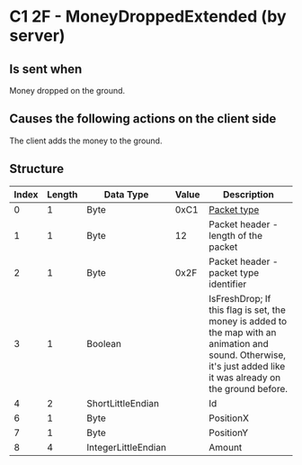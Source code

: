 # C1 2F - MoneyDroppedExtended (by server)

## Is sent when

Money dropped on the ground.

## Causes the following actions on the client side

The client adds the money to the ground.

## Structure

| Index | Length | Data Type | Value | Description |
|-------|--------|-----------|-------|-------------|
| 0 | 1 |   Byte   | 0xC1  | [Packet type](PacketTypes.md) |
| 1 | 1 |    Byte   |   12   | Packet header - length of the packet |
| 2 | 1 |    Byte   | 0x2F  | Packet header - packet type identifier |
| 3 | 1 | Boolean |  | IsFreshDrop; If this flag is set, the money is added to the map with an animation and sound. Otherwise, it's just added like it was already on the ground before. |
| 4 | 2 | ShortLittleEndian |  | Id |
| 6 | 1 | Byte |  | PositionX |
| 7 | 1 | Byte |  | PositionY |
| 8 | 4 | IntegerLittleEndian |  | Amount |